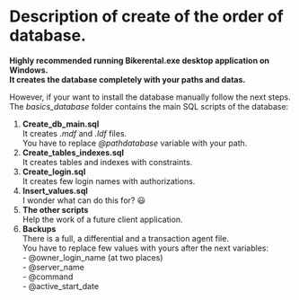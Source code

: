 # Description of create of the order of database.

**Highly recommended running Bikerental.exe desktop application on Windows.  
It creates the database completely with your paths and datas.**

However, if your want to install the database manually follow the next steps.  
The *basics_database* folder contains the main SQL scripts of the database:  
1. **Create_db_main.sql**  
It creates *.mdf* and *.ldf* files.  
You have to replace *@pathdatabase* variable with your path.  
2. **Create_tables_indexes.sql**  
It creates tables and indexes with constraints.
3. **Create_login.sql**  
It creates few login names with authorizations.
4. **Insert_values.sql**  
I wonder what can do this for? 😃
5. **The other scripts**  
Help the work of a future client application.
7. **Backups**  
There is a full, a differential and a transaction agent file.  
You have to replace few values with yours after the next variables:  
\- @owner_login_name (at two places)  
\- @server_name  
\- @command  
\- @active_start_date
